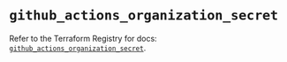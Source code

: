 # `github_actions_organization_secret`

Refer to the Terraform Registry for docs: [`github_actions_organization_secret`](https://registry.terraform.io/providers/integrations/github/6.5.0/docs/resources/actions_organization_secret).

